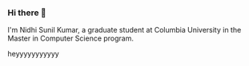 ### Hi there 👋

I'm Nidhi Sunil Kumar, a graduate student at Columbia University in the Master in Computer Science program. 

<div>
  <p color="red">heyyyyyyyyyyy</p>
</div>
  
